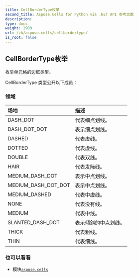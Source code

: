 ```yaml
---
title: CellBorderType枚举
second_title: Aspose.Cells for Python via .NET API 参考文献
description:
type: docs
weight: 1900
url: /zh/aspose.cells/cellbordertype/
is_root: false
---
```

## CellBorderType枚举
枚举单元格的边框类型。



CellBorderType 类型公开以下成员：

### 领域
|场地|描述|
| :- | :- |
| DASH_DOT |代表细点划线。|
| DASH_DOT_DOT |表示细点划线。|
| DASHED |代表虚线。|
| DOTTED |代表虚线。|
| DOUBLE |代表双线。|
| HAIR |代表发际线。|
| MEDIUM_DASH_DOT |表示中点划线。|
| MEDIUM_DASH_DOT_DOT |表示中点划线。|
| MEDIUM_DASHED |代表中虚线。|
| NONE |代表没有线。|
| MEDIUM |代表中线。|
| SLANTED_DASH_DOT |表示倾斜的中点划线。|
| THICK |代表粗线。|
| THIN |代表细线。|



### 也可以看看
* 模块[`aspose.cells`](..)
